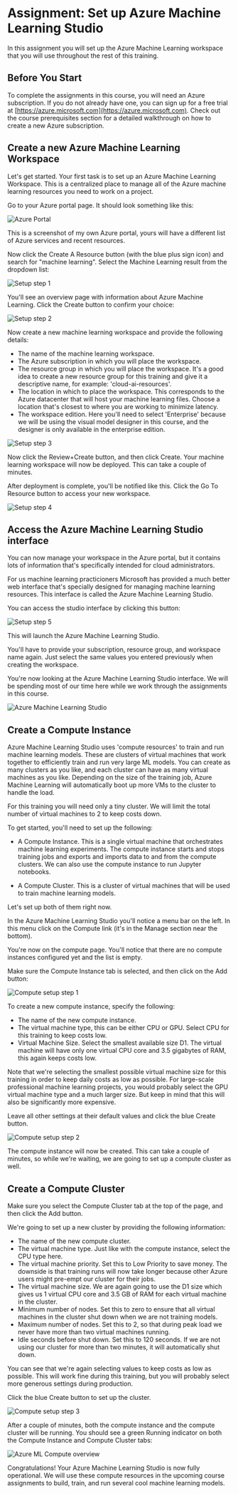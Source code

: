 # Assignment: Set up Azure Machine Learning Studio

In this assignment you will set up the Azure Machine Learning workspace that you will use throughout the rest of this training.

## Before You Start

To complete the assignments in this course, you will need an Azure subscription. If you do not already have one, you can sign up for a free trial at [https://azure.microsoft.com](https://azure.microsoft.com). Check out the course prerequisites section for a detailed walkthrough on how to create a new Azure subscription. 

## Create a new Azure Machine Learning Workspace

Let's get started. Your first task is to set up an Azure Machine Learning Workspace. This is a centralized place to manage all of the Azure machine learning resources you need to work on a project.

Go to your Azure portal page. It should look something like this:

![Azure Portal](./assets/portal.png)

This is a screenshot of my own Azure portal, yours will have a different list of Azure services and recent resources. 

Now click the Create A Resource button (with the blue plus sign icon) and search for "machine learning". Select the Machine Learning result from the dropdown list:

![Setup step 1](./assets/step1.png)

You'll see an overview page with information about Azure Machine Learning. Click the Create button to confirm your choice:

![Setup step 2](./assets/step2.png)

Now create a new machine learning workspace and provide the following details:

* The name of the machine learning workspace. 
* The Azure subscription in which you will place the workspace. 
* The resource group in which you will place the workspace. It's a good idea to create a new resource group for this training and give it a descriptive name, for example: 'cloud-ai-resources'. 
* The location in which to place the workspace. This corresponds to the Azure datacenter that will host your machine learning files. Choose a location that's closest to where you are working to minimize latency.
* The workspace edition. Here you'll need to select 'Enterprise' because we will be using the visual model designer in this course, and the designer is only available in the enterprise edition.

![Setup step 3](./assets/step3.png)

Now click the Review+Create button, and then click Create. Your machine learning workspace will now be deployed. This can take a couple of minutes.

After deployment is complete, you'll be notified like this. Click the Go To Resource button to access your new workspace.

![Setup step 4](./assets/step4.png)

## Access the Azure Machine Learning Studio interface

You can now manage your workspace in the Azure portal, but it contains lots of information that's specifically intended for cloud administrators.

For us machine learning practicioners Microsoft has provided a much better web interface that's specially designed for managing machine learning resources. This interface is called the Azure Machine Learning Studio. 

You can access the studio interface by clicking this button:

![Setup step 5](./assets/step5.png)

This will launch the Azure Machine Learning Studio. 

You'll have to provide your subscription, resource group, and workspace name again. Just select the same values you entered previously when creating the workspace. 

You're now looking at the Azure Machine Learning Studio interface. We will be spending most of our time here while we work through the assignments in this course. 

![Azure Machine Learning Studio](./assets/mlstudio.png)

## Create a Compute Instance

Azure Machine Learning Studio uses 'compute resources' to train and run machine learning models. These are clusters of virtual machines that work together to efficiently train and run very large ML models. You can create as many clusters as you like, and each cluster can have as many virtual machines as you like. Depending on the size of the training job, Azure Machine Learning will automatically boot up more VMs to the cluster to handle the load.

For this training you will need only a tiny cluster. We will limit the total number of virtual machines to 2 to keep costs down. 

To get started, you'll need to set up the following:

* A Compute Instance. This is a single virtual machine that orchestrates machine learning experiments. The compute instance starts and stops training jobs and exports and imports data to and from the compute clusters. We can also use the compute instance to run Jupyter notebooks.

* A Compute Cluster. This is a cluster of virtual machines that will be used to train machine learning models. 

Let's set up both of them right now. 

In the Azure Machine Learning Studio you'll notice a menu bar on the left. In this menu click on the Compute link (it's in the Manage section near the bottom). 

You're now on the compute page. You'll notice that there are no compute instances configured yet and the list is empty. 

Make sure the Compute Instance tab is selected, and then click on the Add button:

![Compute setup step 1](./assets/compute-step1.png)

To create a new compute instance, specify the following:

* The name of the new compute instance.
* The virtual machine type, this can be either CPU or GPU. Select CPU for this training to keep costs low. 
* Virtual Machine Size. Select the smallest available size D1. The virtual machine will have only one virtual CPU core and 3.5 gigabytes of RAM, this again keeps costs low. 

Note that we're selecting the smallest possible virtual machine size for this training in order to keep daily costs as low as possible. For large-scale professional machine learning projects, you would probably select the GPU virtual machine type and a much larger size. But keep in mind that this will also be significantly more expensive.  

Leave all other settings at their default values and click the blue Create button.

![Compute setup step 2](./assets/compute-step2.png)

The compute instance will now be created. This can take a couple of minutes, so while we're waiting, we are going to set up a compute cluster as well.

## Create a Compute Cluster

Make sure you select the Compute Cluster tab at the top of the page, and then click the Add button. 

We're going to set up a new cluster by providing the following information:

* The name of the new compute cluster.
* The virtual machine type. Just like with the compute instance, select the CPU type here.
* The virtual machine priority. Set this to Low Priority to save money. The downside is that training runs will now take longer because other Azure users might pre-empt our cluster for their jobs.
* The virtual machine size. We are again going to use the D1 size which gives us 1 virtual CPU core and 3.5 GB of RAM for each virtual machine in the cluster.
* Minimum number of nodes. Set this to zero to ensure that all virtual machines in the cluster shut down when we are not training models.
* Maximum number of nodes. Set this to 2, so that during peak load we never have more than two virtual machines running.
* Idle seconds before shut down. Set this to 120 seconds. If we are not using our cluster for more than two minutes, it will automatically shut down. 

You can see that we're again selecting values to keep costs as low as possible. This will work fine during this training, but you will probably select more generous settings during production. 

Click the blue Create button to set up the cluster. 

![Compute setup step 3](./assets/compute-step3.png)

After a couple of minutes, both the compute instance and the compute cluster will be running. You should see a green Running indicator on both the Compute Instance and Compute Cluster tabs:

![Azure ML Compute overview](./assets/compute-running.png)

Congratulations! Your Azure Machine Learning Studio is now fully operational. We will use these compute resources in the upcoming course assignments to build, train, and run several cool machine learning models. 
